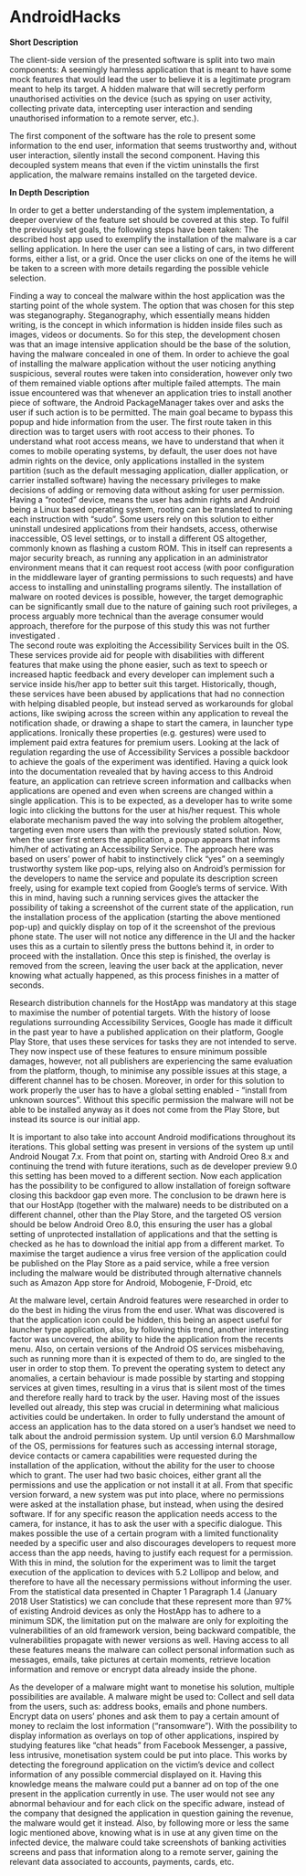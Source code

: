 # AndroidHacks

**Short Description**

The client-side version of the presented software is split into two main components: 
A seemingly harmless application that is meant to have some mock features that would lead the user to believe it is a legitimate program meant to help its target. 
A hidden malware that will secretly perform unauthorised activities on the device (such as spying on user activity, collecting private data, intercepting user interaction and sending unauthorised information to a remote server, etc.).

The first component of the software has the role to present some information to the end user, information that seems trustworthy and, without user interaction, silently install the second component. Having this decoupled system means that even if the victim uninstalls the first application, the malware remains installed on the targeted device.


**In Depth Description**

In order to get a better understanding of the system implementation, a deeper overview of the feature set should be covered at this step. To fulfil the previously set goals, the following steps have been taken:
The described host app used to exemplify the installation of the malware is a car selling application. In here the user can see a listing of cars, in two different forms, either a list, or a grid. Once the user clicks on one of the items he will be taken to a screen with more details regarding the possible vehicle selection.

Finding a way to conceal the malware within the host application was the starting point of the whole system. The option that was chosen for this step was steganography. Steganography, which essentially means hidden writing, is the concept  in which information is hidden inside files such as images, videos or documents. So for this step, the development chosen was that an image intensive application should be the base of the solution, having the malware concealed in one of them.
In order to achieve the goal of installing the malware application without the user noticing anything suspicious, several routes were taken into consideration, however only two of them remained viable options after multiple failed attempts. The main issue encountered was that whenever an application tries to install another piece of software, the Android PackageManager takes over and asks the user if such action is to be permitted. The main goal became to bypass this popup and hide information from the user.
The first route taken in this direction was to target users with root access to their phones. To understand what root access means, we have to understand that when it comes to mobile operating systems, by default, the user does not have admin rights on the device, only applications installed in the system partition (such as the default messaging application, dialler application, or carrier installed software) having the necessary privileges to make decisions of adding or removing data without asking for user permission. Having a “rooted” device, means the user has admin rights and Android being a Linux based operating system, rooting can be translated to running each instruction with “sudo”. Some users rely on this solution to either uninstall undesired applications from their handsets, access, otherwise inaccessible, OS level settings, or to install a different OS altogether, commonly known as flashing a custom ROM. This in itself can represents a major security breach, as running any application in an administrator environment means that it can request root access (with poor configuration in the middleware layer of granting permissions to such requests) and have access to installing and uninstalling programs silently. The installation of malware on rooted devices is possible, however, the target demographic can be significantly small due to the nature of gaining such root privileges, a process arguably more technical than the average consumer would approach, therefore for the purpose of this study this was not further investigated .  
The second route was exploiting the Accessibility Services built in the OS. These services provide aid for people with disabilities with different features that make using the phone easier, such as text to speech or increased haptic feedback and every developer can implement such a service inside his/her app to better suit this target. Historically, though, these services have been abused by applications that had no connection with helping disabled people, but instead served as workarounds for global actions, like swiping across the screen within any application to reveal the notification shade, or drawing a shape to start the camera, in launcher type applications. Ironically these properties (e.g. gestures) were used to implement paid extra features for premium users. Looking at the lack of regulation regarding the use of Accessibility Services a possible backdoor to achieve the goals of the experiment was identified. Having a quick look into the documentation revealed that by having access to this Android feature, an application can retrieve screen information and callbacks when applications are opened and even when screens are changed within a single application. This is to be expected, as a developer has to write some logic into clicking the buttons for the user at his/her request. This whole elaborate mechanism paved the way into solving the problem altogether, targeting even more users than with the previously stated solution. Now, when the user first enters the application, a popup appears that informs him/her of activating an Accessibility Service. The approach here was based on users’ power of habit to instinctively click “yes” on a seemingly trustworthy system like pop-ups, relying also on Android’s permission for the developers to name the service and populate its description screen freely, using for example text copied from Google’s terms of service. With this in mind, having such a running services gives the attacker the possibility of taking a screenshot of the current state of the application, run the installation process of the application (starting the above mentioned pop-up) and quickly display on top of it the screenshot of the previous phone state. The user will not notice any difference in the UI and the hacker uses this as a curtain to silently press the buttons behind it, in order to proceed with the installation. Once this step is finished, the overlay is removed from the screen, leaving the user back at the application, never knowing what actually happened, as this process finishes in a matter of seconds. 

Research distribution channels for the HostApp was mandatory at this stage to maximise the number of potential targets. With the history of loose regulations surrounding Accessibility Services, Google has made it difficult in the past year to have a published application on their platform, Google Play Store, that uses these services for tasks they are not intended to serve. They now inspect use of these features to ensure minimum possible damages, however, not all publishers are experiencing the same evaluation from the platform, though, to minimise any possible issues at this stage, a different channel has to be chosen. Moreover, in order for this solution to work properly the user has to have a global setting enabled - “install from unknown sources”. Without this specific permission the malware will not be able to be installed anyway as it does not come from the Play Store, but instead its source is our initial app.

It is important to also take into account Android modifications throughout its iterations. This global setting was present in versions of the system up until Android Nougat 7.x. From that point on, starting with Android Oreo 8.x and continuing the trend with future iterations, such as de developer preview 9.0 this setting has been moved to a different section. Now each application has the possibility to be configured to allow installation of foreign software closing this backdoor gap even more. The conclusion to be drawn here is that our HostApp (together with the malware) needs to be distributed on a different channel, other than the Play Store, and the targeted OS version should be below  Android Oreo 8.0, this ensuring the user has a global setting of unprotected installation of applications and that the setting is checked as he has to download the initial app from a different market. To maximise the target audience a virus free version of the application could be published on the Play Store as a paid service, while a free version including the malware would be distributed through alternative channels such as Amazon App store for Android, Mobogenie, F-Droid, etc 

At the malware level, certain Android features were researched in order to do the best in hiding the virus from the end user. What was discovered is that the application icon could be hidden, this being an aspect useful for launcher type application, also, by following this trend, another interesting factor was uncovered, the ability to hide the application from the recents menu. Also, on certain versions of the Android OS services misbehaving, such as running more than it is expected of them to do, are singled to the user in order to stop them. To prevent the operating system to detect any anomalies, a certain behaviour is made possible by starting and stopping services at given times, resulting in a virus that is silent most of the times and therefore really hard to track by the user.
Having most of the issues levelled out already, this step was crucial in determining what malicious activities could be undertaken. In order to fully understand the amount of access an application has to the data stored on a user’s handset we need to talk about the android permission system. Up until version 6.0 Marshmallow of the OS, permissions for features such as accessing internal storage, device contacts or camera capabilities were requested during the installation of the application, without the ability for the user to choose which to grant. The user had two basic choices, either grant all the permissions and use the application or not install it at all. From that specific version forward, a new system was put into place, where no permissions were asked at the installation phase, but instead, when using the desired software. If for any specific reason the application needs access to the camera, for instance, it has to ask the user with a specific dialogue. This makes possible the use of a certain program with a limited functionality needed by a specific user and also discourages developers to request more access than the app needs, having to justify each request for a permission. With this in mind, the solution for the experiment was to limit the target execution of the application to devices with 5.2 Lollipop and below, and therefore to have all the necessary permissions without informing the user. From the statistical data presented in Chapter 1 Paragraph 1.4 (January 2018 User Statistics) we can conclude that these represent more than 97% of existing Android devices as only the HostApp has to adhere to a minimum SDK, the limitation put on the malware are only for exploiting the vulnerabilities of an old framework version, being backward compatible, the vulnerabilities propagate with newer versions as well. Having access to all these features means the malware can collect personal information such as messages, emails, take pictures at certain moments, retrieve location information and remove or encrypt data already inside the phone.

As the developer of a malware might want to monetise his solution, multiple possibilities are available. A malware might be used to:
Collect and sell data from the users, such as: address books, emails and phone numbers.
Encrypt data on users’ phones and ask them to pay a certain amount of money to reclaim the lost information (“ransomware”).
With the possibility to display information as overlays on top of other applications, inspired by studying features like “chat heads” from Facebook Messenger, a passive, less intrusive, monetisation system could be put into place. This works by detecting the foreground application on the victim’s device and collect information of any possible commercial displayed on it. Having this knowledge means the malware could put a banner ad on top of the one present in the application currently in use. The user would not see any abnormal behaviour and for each click on the specific adware, instead of the company that designed the application in question gaining the revenue, the malware would get it instead.
Also, by following more or less the same logic mentioned above, knowing what is in use at any given time on the infected device, the malware could take screenshots of banking activities screens and pass that information along to a remote server, gaining the relevant data associated to accounts, payments, cards, etc.
